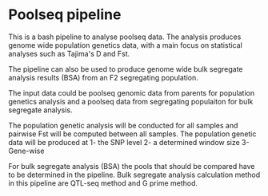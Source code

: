# Poolseq pipeline

This is a bash pipeline to analyse poolseq data. The analysis produces genome wide population genetics data, with a main focus on statistical analyses such as Tajima's D and Fst. 

The pipeline can also be used to produce genome wide bulk segregate analysis results (BSA) from an F2 segregating population. 

The input data could be poolseq genomic data from parents for population genetics analysis and a poolseq data from segregating populaiton for bulk segregate analysis. 

The population genetic analysis will be conducted for all samples and pairwise Fst will be computed between all samples. The population genetic data will be produced at 
1- the SNP level 
2- a determined window size 
3- Gene-wise    

For bulk segregate analysis (BSA) the pools that should be compared have to be determined in the pipeline. Bulk segregate analysis calculation method in this pipeline are QTL-seq method and G prime method. 